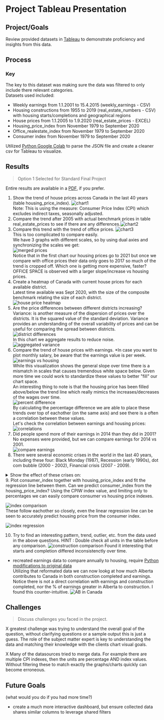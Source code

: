 # Project Tableau Presentation

## Project/Goals
Review provided datasets in [Tableau](https://github.com/cboyda/LighthouseLabs/raw/main/Project-Tableau/Tableau_Project.twbx) to demonstrate proficiency and insights from this data.

## Process
### Key
The key to this dataset was making sure the data was filtered to only include there relevant categories.<br>
Datasets used included:
* Weekly earnings from 1.1.2001 to 15.4.2015 (weekly_earnings - CSV)
* Housing constructions from 1955 to 2019 (real_estate_numbers - CSV) with housing starts/completions and geographical regions
* House prices from 1.1.2005 to 1.9.2020 (real_estate_prices - EXCEL)
* Housing_price_index from November 1979 to September 2020
* Office_realestate_index from November 1979 to September 2020
* Consumer index from November 1979 to September 2020

Utilized [Python Google Colab](https://github.com/cboyda/LighthouseLabs/blob/main/Project-Tableau/data/Tableau_Weekly_Earnings_JSON_Parse.ipynb) to parse the JSON file and create a cleaner csv for Tableau to visualize.

## Results
> Option 1 Selected for Standard Final Project

Entire results are available in a [PDF](https://github.com/cboyda/LighthouseLabs/blob/main/Project-Tableau/Tableau-Project.pdf), if you prefer.

1. Show the trend of house prices across Canada in the last 40 years (table housing_price_index). ![chart1](https://raw.githubusercontent.com/cboyda/LighthouseLabs/main/Project-Tableau/images/1-house-prices-last-40years-CPI.png)<br>
Note: This is using the measure: Consumer Price Index (CPI) which excludes indirect taxes, seasonally adjusted.
2. Compare the trend after 2005 with actual benchmark prices in table real_estate_prices to see if there are any differences.![chart2](https://github.com/cboyda/LighthouseLabs/blob/main/Project-Tableau/images/2-house-prices-2005-vs-benchmark.png)
3. Compare this trend with the trend of office prices. ![chart3](https://raw.githubusercontent.com/cboyda/LighthouseLabs/main/Project-Tableau/images/3-house-prices-since-2005-vs-benchmark-vs-office.png) <br>
This is too complicated to compare easily.  <br>We have 3 graphs with different scales, so by using dual axies and synchronizing the scales we get:<br>
![merged prices](https://raw.githubusercontent.com/cboyda/LighthouseLabs/main/Project-Tableau/images/3-housing-vs-office.png)<br>
Notice that in the first chart our housing prices go to 2021 but once we compare with office prices their data only goes to 2017 so much of the trend is cropped off.
  Which one is getting more expensive, faster? OFFICE SPACE is observed with a larger slope/increase vs housing prices.
4. Create a heatmap of Canada with current house prices for each available district.<br>
Latest time available was Sept 2020, with the size of the composite benchmark relating the size of each district.<br>
![house price heatmap](https://raw.githubusercontent.com/cboyda/LighthouseLabs/main/Project-Tableau/images/4-heatmap-house-prices-by-district.png)
5. Are the price differences between different districts increasing?
Variance: is another measure of the dispersion of prices over the districts. It is the squared value of the standard deviation. Variance provides an understanding of the overall variability of prices and can be useful for comparing the spread between districts.  
![district differences](https://raw.githubusercontent.com/cboyda/LighthouseLabs/main/Project-Tableau/images/5-noisey-districts.png)
<br>In this chart we aggregate results to reduce noise.
![aggregated variance](https://raw.githubusercontent.com/cboyda/LighthouseLabs/main/Project-Tableau/images/5-aggregated_annual_districts.png)
6. Compare the trend of house prices with earnings. *In case you want to plot monthly salary, be aware that the earnings value is per week.<br>
![earnings vs housing](https://raw.githubusercontent.com/cboyda/LighthouseLabs/main/Project-Tableau/images/6-housing-vs-earnings.png)
<br> While this visualization shows the general slope over time there is a mismatch in scales that causes tremendous white space below.  Given more time we could work to standardize these values to better "fill" our chart space.<br> An interesting thing to note is that the housing price has been filled above/below the trend line which really mimics the increases/decreases of the wages over time.<br>
![percent difference](https://raw.githubusercontent.com/cboyda/LighthouseLabs/main/Project-Tableau/images/6-overlay-percent-difference-housing-vs-earnings.png)
<br>By calculating the percentage difference we are able to place these trends over top of eachother (on the same axis) and see there is a often a correlation between these values.<br>Let's check the correlation between earnings and housing prices:<br>
![correlations](https://raw.githubusercontent.com/cboyda/LighthouseLabs/main/Project-Tableau/images/6-annual-correlation-between-housing-earning.png)
7. Did people spend more of their earnings in 2014 than they did in 2001?
No expenses were provided, but we can compare earnings for 2014 vs 2001.<br>
![compare earnings](https://raw.githubusercontent.com/cboyda/LighthouseLabs/main/Project-Tableau/images/7-compare-earnings-values.png)
8. There were several economic crises in the world in the last 40 years, including these four: Black Monday (1987), Recession (early 1990s), dot com bubble (2000 - 2002), Financial crisis (2007 - 2009). 
<details>
  <summary>Show the effect of these crises on:</summary>
  
   * a) Earnings
![earnings](https://raw.githubusercontent.com/cboyda/LighthouseLabs/main/Project-Tableau/images/8a-earnings-province-economic-crisis.png)
   * b) House prices
![housing prices](https://raw.githubusercontent.com/cboyda/LighthouseLabs/main/Project-Tableau/images/8b-housing-economic-crisis.png)
   * c) Office prices
![office prices](https://raw.githubusercontent.com/cboyda/LighthouseLabs/main/Project-Tableau/images/8c-office-economic-crisis.png)
   * d) House constructions
![housing construction](https://raw.githubusercontent.com/cboyda/LighthouseLabs/main/Project-Tableau/images/8d-construction-economic-crisis.png)
   * e) Consumer index
![cpi](https://github.com/cboyda/LighthouseLabs/blob/main/Project-Tableau/images/8e-cpi-economic-crisis.png)
  
</details>
9. Plot consumer_index together with housing_price_index and fit the regression line between them. Can we predict consumer_index from the housing_price_index?
Using the CPIW index value, and limiting only to percentages we can easily compare consumer vs housing price indexes.<br>

![index comparison](https://raw.githubusercontent.com/cboyda/LighthouseLabs/main/Project-Tableau/images/9-index-comparison.png)
<br>These follow eachother so closely, even the linear regression line can be seen to accurately predict housing price from the consumer index.<br>

![index regression](https://raw.githubusercontent.com/cboyda/LighthouseLabs/main/Project-Tableau/images/9-regression-index.png)<br>

10. Try to find an interesting pattern, trend, outlier, etc. from the data used in the above questions.
    HINT : Double check all units in the table before any comparison.
![construction comparison](https://raw.githubusercontent.com/cboyda/LighthouseLabs/main/Project-Tableau/images/10-construction.png)
Found it interesting that starts and completion differed inconsistenctly over time.

* recreated earnings data to compare annually to housing, require [Python modifications to original data](https://github.com/cboyda/LighthouseLabs/blob/main/Project-Tableau/data/Modify_Earnings_Annually.ipynb)
<br>Utilizing that reformated data we can now lookg at how much Alberta contributes to Canada in both construction completed and earnings.  Notice there is not a direct correlation with earnings and construction completed, nor the % of earnings greater in Alberta to construction. I found this counter-intuitive.
![AB in Canada](https://raw.githubusercontent.com/cboyda/LighthouseLabs/main/Project-Tableau/images/10-AB-Can-construction-earnings.png)
## Challenges 
> Discuss challenges you faced in the project.

X greatest challenge was trying to understand the overall goal of the question, without clarifying questions or a sample output this is just a guess.  The role of the subject matter expert is key to understanding the data and matching their knowledge with the clients chart visual goals.  

X Many of the datasources tried to merge data.  For example there are multiple CPI indexes, then the units are percentage AND index values.  Without filtering these to match exactly the graphs/charts quickly can become erroneous.

## Future Goals
(what would you do if you had more time?)
* create a much more interactive dashboard, but ensure collected data shares similar columns to leverage shared filters
